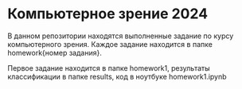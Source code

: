 # Компьютерное зрение 2024

В данном репозитории находятся выполненные задание по курсу компьютерного зрения. Каждое задание находится в папке homework{номер задания}.

Первое задание находится в папке homework1, результаты классификации в папке results, код в ноутбуке homework1.ipynb
